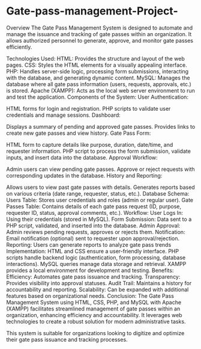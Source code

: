 # Gate-pass-management-Project-
Overview
The Gate Pass Management System is designed to automate and manage the issuance and tracking of gate passes within an organization. It allows authorized personnel to generate, approve, and monitor gate passes efficiently.

Technologies Used:
HTML: Provides the structure and layout of the web pages.
CSS: Styles the HTML elements for a visually appealing interface.
PHP: Handles server-side logic, processing form submissions, interacting with the database, and generating dynamic content.
MySQL: Manages the database where all gate pass information (users, requests, approvals, etc.) is stored.
Apache (XAMPP): Acts as the local web server environment to run and test the application.
Components of the System:
User Authentication:

HTML forms for login and registration.
PHP scripts to validate user credentials and manage sessions.
Dashboard:

Displays a summary of pending and approved gate passes.
Provides links to create new gate passes and view history.
Gate Pass Form:

HTML form to capture details like purpose, duration, date/time, and requester information.
PHP script to process the form submission, validate inputs, and insert data into the database.
Approval Workflow:

Admin users can view pending gate passes.
Approve or reject requests with corresponding updates in the database.
History and Reporting:

Allows users to view past gate passes with details.
Generates reports based on various criteria (date range, requester, status, etc.).
Database Schema:
Users Table: Stores user credentials and roles (admin or regular user).
Gate Passes Table: Contains details of each gate pass request (ID, purpose, requester ID, status, approval comments, etc.).
Workflow:
User Logs In: Using their credentials (stored in MySQL).
Form Submission: Data sent to a PHP script, validated, and inserted into the database.
Admin Approval: Admin reviews pending requests, approves or rejects them.
Notification: Email notification (optional) sent to requester upon approval/rejection.
Reporting: Users can generate reports to analyze gate pass trends
Implementation:
HTML and CSS ensure a user-friendly interface.
PHP scripts handle backend logic (authentication, form processing, database interactions).
MySQL queries manage data storage and retrieval.
XAMPP provides a local environment for development and testing.
Benefits:
Efficiency: Automates gate pass issuance and tracking.
Transparency: Provides visibility into approval statuses.
Audit Trail: Maintains a history for accountability and reporting.
Scalability: Can be expanded with additional features based on organizational needs.
Conclusion:
The Gate Pass Management System using HTML, CSS, PHP, and MySQL with Apache (XAMPP) facilitates streamlined management of gate passes within an organization, enhancing efficiency and accountability. It leverages web technologies to create a robust solution for modern administrative tasks.

This system is suitable for organizations looking to digitize and optimize their gate pass issuance and tracking processes.
